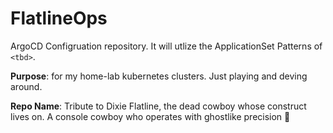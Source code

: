 # FlatlineOps

ArgoCD Configruation repository.
It will utlize the ApplicationSet Patterns of `<tbd>`. 

**Purpose**: for my home-lab kubernetes clusters.
Just playing and deving around.

**Repo Name**: Tribute to Dixie Flatline, the dead cowboy whose construct lives on. A console cowboy who operates with ghostlike precision 👻
